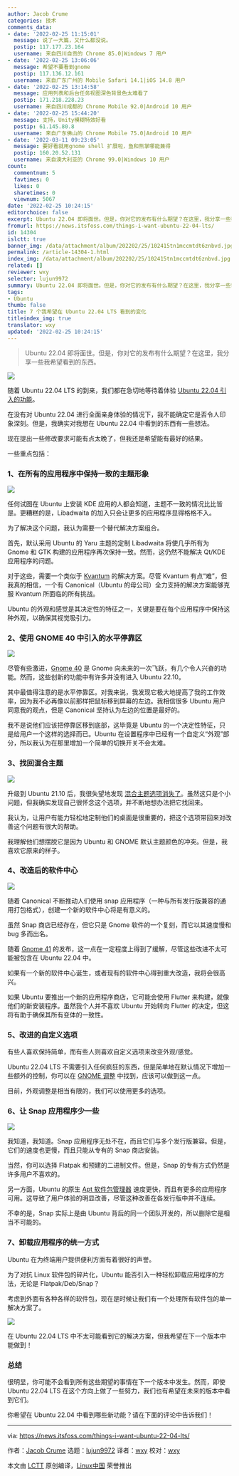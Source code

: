 ```yaml
---
author: Jacob Crume
categories: 技术
comments_data:
- date: '2022-02-25 11:15:01'
  message: 说了一大篇，又什么都没说。
  postip: 117.177.23.164
  username: 来自四川自贡的 Chrome 85.0|Windows 7 用户
- date: '2022-02-25 13:06:06'
  message: 希望不要看到gnome
  postip: 117.136.12.161
  username: 来自广东广州的 Mobile Safari 14.1|iOS 14.8 用户
- date: '2022-02-25 13:14:58'
  message: 应用列表和后台任务视图深色背景色太难看了
  postip: 171.218.228.23
  username: 来自四川成都的 Chrome Mobile 92.0|Android 10 用户
- date: '2022-02-25 15:44:20'
  message: 支持，Unity模糊特效好看
  postip: 61.145.80.8
  username: 来自广东佛山的 Chrome Mobile 75.0|Android 10 用户
- date: '2022-03-11 09:23:05'
  message: 要好看就用gnome shell 扩展啦，鱼和熊掌哪能兼得
  postip: 160.20.52.131
  username: 来自澳大利亚的 Chrome 99.0|Windows 10 用户
count:
  commentnum: 5
  favtimes: 0
  likes: 0
  sharetimes: 0
  viewnum: 5067
date: '2022-02-25 10:24:15'
editorchoice: false
excerpt: Ubuntu 22.04 即将面世。但是，你对它的发布有什么期望？在这里，我分享一些我希望看到的东西。
fromurl: https://news.itsfoss.com/things-i-want-ubuntu-22-04-lts/
id: 14304
islctt: true
banner_img: /data/attachment/album/202202/25/102415tn1mccmtdt6znbvd.jpg
permalink: /article-14304-1.html
index_img: /data/attachment/album/202202/25/102415tn1mccmtdt6znbvd.jpg.thumb.jpg
related: []
reviewer: wxy
selector: lujun9972
summary: Ubuntu 22.04 即将面世。但是，你对它的发布有什么期望？在这里，我分享一些我希望看到的东西。
tags:
- Ubuntu
thumb: false
title: 7 个我希望在 Ubuntu 22.04 LTS 看到的变化
titleindex_img: true
translator: wxy
updated: '2022-02-25 10:24:15'
---
```



> 
> Ubuntu 22.04 即将面世。但是，你对它的发布有什么期望？在这里，我分享一些我希望看到的东西。
> 
> 
> 


![](/data/attachment/album/202202/25/102415tn1mccmtdt6znbvd.jpg)


随着 Ubuntu 22.04 LTS 的到来，我们都在急切地等待着体验 [Ubuntu 22.04 引入的功能](https://itsfoss.com/ubuntu-22-04-release-features/)。


在没有对 Ubuntu 22.04 进行全面亲身体验的情况下，我不能确定它是否令人印象深刻。但是，我确实对我想在 Ubuntu 22.04 中看到的东西有一些想法。


现在提出一些修改要求可能有点太晚了，但我还是希望能有最好的结果。


一些重点包括：


### 1、在所有的应用程序中保持一致的主题形象


![](/data/attachment/album/202202/25/102416bok7b2qo7lykyxyb.png)


任何试图在 Ubuntu 上安装 KDE 应用的人都会知道，主题不一致的情况比比皆是。更糟糕的是，Libadwaita 的加入只会让更多的应用程序显得格格不入。


为了解决这个问题，我认为需要一个替代解决方案组合。


首先，默认采用 Ubuntu 的 Yaru 主题的定制 Libadwaita 将使几乎所有为 Gnome 和 GTK 构建的应用程序再次保持一致。然而，这仍然不能解决 Qt/KDE 应用程序的问题。


对于这些，需要一个类似于 [Kvantum](https://github.com/tsujan/Kvantum) 的解决方案。尽管 Kvantum 有点“难”，但我真的相信，一个有 Canonical（Ubuntu 的母公司）全力支持的解决方案能够克服 Kvantum 所面临的所有挑战。


Ubuntu 的外观和感觉是其决定性的特征之一，关键是要在每个应用程序中保持这种外观，以确保其视觉吸引力。


### 2、使用 GNOME 40 中引入的水平停靠区


![](/data/attachment/album/202202/25/102417tcelr9l9r33ucr16.jpg)


尽管有些激进，[Gnome 40](https://news.itsfoss.com/gnome-40-release/) 是 Gnome 向未来的一次飞跃，有几个令人兴奋的功能。然而，这些创新的功能中有许多并没有进入 Ubuntu 22.10。


其中最值得注意的是水平停靠区。对我来说，我发现它极大地提高了我的工作效率，因为我不必再像以前那样把鼠标移到屏幕的左边。我相信很多 Ubuntu 用户同意我的观点，但是 Canonical 坚持认为左边的位置是最好的。


我不是说他们应该把停靠区移到底部，这毕竟是 Ubuntu 的一个决定性特征，只是给用户一个这样的选择而已。Ubuntu 在设置程序中已经有一个自定义“外观”部分，所以我认为在那里增加一个简单的切换开关不会太难。


### 3、找回混合主题


![](/data/attachment/album/202202/25/102418ko997pz6oe0gpopg.png)


升级到 Ubuntu 21.10 后，我很失望地发现 [混合主题选项消失了](https://news.itsfoss.com/ubuntu-21-10-theme-change/)。虽然这只是个小问题，但我确实发现自己很怀念这个选项，并不断地想办法把它找回来。


我认为，让用户有能力轻松地定制他们的桌面是很重要的，把这个选项带回来对改善这个问题有很大的帮助。


我理解他们想摆脱它是因为 Ubuntu 和 GNOME 默认主题颜色的冲突。但是，我喜欢它原来的样子。


### 4、改造后的软件中心


![](/data/attachment/album/202202/25/102419q2kxu5u0k55hktxg.png)


随着 Canonical 不断推动人们使用 snap 应用程序（一种与所有发行版兼容的通用打包格式），创建一个新的软件中心将是有意义的。


虽然 Snap 商店已经存在，但它只是 Gnome 软件的一个复刻，而它以其速度慢和 bug 多而出名。


随着 [Gnome 41](https://news.itsfoss.com/gnome-41-release/) 的发布，这一点在一定程度上得到了缓解，尽管这些改进不太可能被包含在 Ubuntu 22.04 中。


如果有一个新的软件中心诞生，或者现有的软件中心得到重大改造，我将会很高兴。


如果 Ubuntu 要推出一个新的应用程序商店，它可能会使用 Flutter 来构建，就像他们的新安装程序。虽然我个人并不喜欢 Ubuntu 开始转向 Flutter 的决定，但这将有助于确保其所有变体的一致性。


### 5、改进的自定义选项


有些人喜欢保持简单，而有些人则喜欢自定义选项来改变外观/感觉。


Ubuntu 22.04 LTS 不需要引入任何疯狂的东西，但是简单地在默认情况下增加一些额外的控制，你可以在 [GNOME 调整](https://itsfoss.com/gnome-tweak-tool/) 中找到，应该可以做到这一点。


目前，外观调整是相当有限的，我们可以使用更多的选项。


### 6、让 Snap 应用程序少一些


![](/data/attachment/album/202202/25/102420qhp7crjee1oa1jpp.jpg)


我知道，我知道。Snap 应用程序无处不在，而且它们与多个发行版兼容。但是，它们的速度也更慢，而且只能从专有的 Snap 商店安装。


当然，你可以选择 Flatpak 和预建的二进制文件。但是，Snap 的专有方式仍然是许多用户不喜欢的。


另一方面，Ubuntu 的原生 [Apt 软件包管理器](https://itsfoss.com/apt-command-guide/) 速度更快，而且有更多的应用程序可用。这导致了用户体验的明显改善，尽管这种改善在各发行版中并不连续。


不幸的是，Snap 实际上是由 Ubuntu 背后的同一个团队开发的，所以删除它是相当不可能的。


### 7、卸载应用程序的统一方式


Ubuntu 在为终端用户提供便利方面有着很好的声誉。


为了对抗 Linux 软件包的碎片化，Ubuntu 能否引入一种轻松卸载应用程序的方法，无论是 Flatpak/Deb/Snap？


考虑到外面有各种各样的软件包，现在是时候让我们有一个处理所有软件包的单一解决方案了。


![](/data/attachment/album/202202/25/102421gy8befh7398r0gyh.png)


在 Ubuntu 22.04 LTS 中不太可能看到它的解决方案，但我希望在下一个版本中能做到！


### 总结


很明显，你可能不会看到所有这些期望的事情在下一个版本中发生。然而，即使 Ubuntu 22.04 LTS 在这个方向上做了一些努力，我们也有希望在未来的版本中看到它们。


你希望在 Ubuntu 22.04 中看到哪些新功能？请在下面的评论中告诉我们！




---


via: <https://news.itsfoss.com/things-i-want-ubuntu-22-04-lts/>


作者：[Jacob Crume](https://news.itsfoss.com/author/jacob/) 选题：[lujun9972](https://github.com/lujun9972) 译者：[wxy](https://github.com/wxy) 校对：[wxy](https://github.com/wxy)


本文由 [LCTT](https://github.com/LCTT/TranslateProject) 原创编译，[Linux中国](https://linux.cn/) 荣誉推出